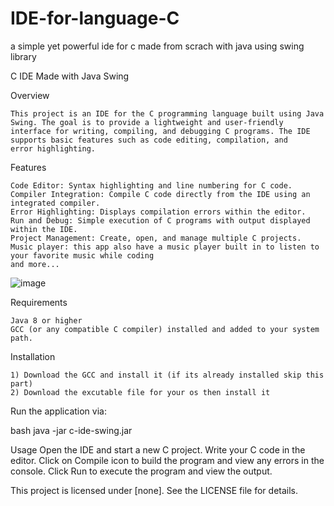 # IDE-for-language-C
a simple yet powerful ide for c made from scrach with java using swing library

C IDE Made with Java Swing


Overview

    This project is an IDE for the C programming language built using Java Swing. The goal is to provide a lightweight and user-friendly
    interface for writing, compiling, and debugging C programs. The IDE supports basic features such as code editing, compilation, and
    error highlighting.
    
Features

    Code Editor: Syntax highlighting and line numbering for C code.
    Compiler Integration: Compile C code directly from the IDE using an integrated compiler.
    Error Highlighting: Displays compilation errors within the editor.
    Run and Debug: Simple execution of C programs with output displayed within the IDE.
    Project Management: Create, open, and manage multiple C projects.
    Music player: this app also have a music player built in to listen to your favorite music while coding
    and more...

![image](https://github.com/user-attachments/assets/b1f05fcc-1691-4952-81cb-27a0192b8d93)


Requirements

    Java 8 or higher
    GCC (or any compatible C compiler) installed and added to your system path.

Installation

    1) Download the GCC and install it (if its already installed skip this part)
    2) Download the excutable file for your os then install it


Run the application via:

bash
    java -jar c-ide-swing.jar

Usage
    Open the IDE and start a new C project.
    Write your C code in the editor.
    Click on Compile icon to build the program and view any errors in the console.
    Click Run to execute the program and view the output.


This project is licensed under [none]. See the LICENSE file for details.
